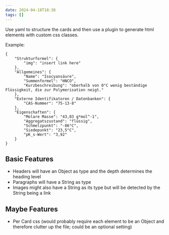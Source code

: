 ```yaml
---
date: 2024-04-18T18:38
tags: []
---
```

Use yaml to structure the cards and then use a plugin to generate html elements with custom css classes.

Example:
```infocards
{
	"Strukturformel": {
		"img": "insert link here"
	},
	"Allgemeines": {
		"Name": "Isocyansäure",
		"Summenformel": "HNCO",
		"Kurzbeschreibung": "oberhalb von 0°C wenig beständige Flüssigkeit, die zur Polymerisation neigt."
	},
	"Externe Identifikatoren / Datenbanken": {
		"CAS-Nummer": "75-13-8"
	},
	"Eigenschaften": {
		"Molare Masse": "43,03 g*mol^-1",
		"Aggregatszustand": "flüssig",
		"Schmelzpunkt": "-86°C",
		"Siedepunkt": "23,5°C",
		"pK_s-Wert": "3,92"
	}
}
```

## Basic Features
- Headers will have an Object as type and the depth determines the heading level
- Paragraphs will have a String as type
- Images might also have a String as its type but will be detected by the String being a link

## Maybe Features
- Per Card css (would probably require each element to be an Object and therefore clutter up the file; could be an optional setting)